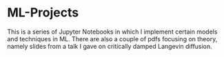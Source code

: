# ML-Projects
This is a series of Jupyter Notebooks in which I implement certain models and techniques in ML. There are also a couple of pdfs focusing on theory, namely slides from a talk I gave on critically damped Langevin diffusion.
